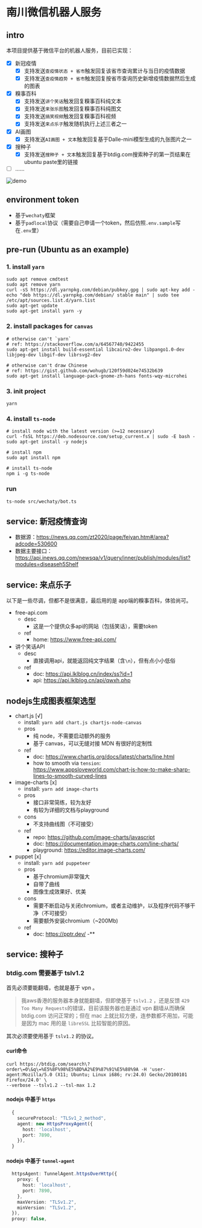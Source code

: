 # 南川微信机器人服务

## intro

本项目提供基于微信平台的机器人服务，目前已实现：

- [x] 新冠疫情
  - [x] 支持发送`查疫情状态 + 省市`触发回复该省市查询累计与当日的疫情数据
  - [x] 支持发送`查疫情趋势 + 省市`触发回复按省市查询历史新增疫情数据然后生成的图表
- [x] 糗事百科
  - [x] 支持发送`讲个笑话`触发回复糗事百科纯文本
  - [x] 支持发送`来张乐图`触发回复糗事百科纯图文
  - [x] 支持发送`搞笑视频`触发回复糗事百科视频
  - [x] 支持发送`来点乐子`触发随机执行上述三者之一
- [x] AI画图
  - [x] 支持发送`AI画图 + 文本`触发回复基于Dalle-mini模型生成的九张图片之一
- [x] 搜种子
  - [x] 支持发送`搜种子 + 文本`触发回复基于btdig.com搜索种子的第一页结果在ubuntu paste里的链接
- [ ] ……

![demo](./.imgs/my-wechat-bot_demo.jpeg)

## environment token

- 基于`wechaty`框架
- 基于`padlocal`协议（需要自己申请一个token，然后仿照`.env.sample`写在`.env`里）

## pre-run (Ubuntu as an example)

### 1. install `yarn`

```shell
sudo apt remove cmdtest
sudo apt remove yarn
curl -sS https://dl.yarnpkg.com/debian/pubkey.gpg | sudo apt-key add -
echo "deb https://dl.yarnpkg.com/debian/ stable main" | sudo tee /etc/apt/sources.list.d/yarn.list
sudo apt-get update
sudo apt-get install yarn -y
```

### 2. install packages for `canvas`

```shell
# otherwise can't `yarn`
# ref: https://stackoverflow.com/a/64567740/9422455
sudo apt-get install build-essential libcairo2-dev libpango1.0-dev libjpeg-dev libgif-dev librsvg2-dev

# otherwise can't draw Chinese
# ref: https://gist.github.com/wohugb/120f59d024e74532b639
sudo apt-get install language-pack-gnome-zh-hans fonts-wqy-microhei
```

### 3. init project

```shell
yarn
```

### 4. install `ts-node`

```shell
# install node with the latest version (>=12 necessary)
curl -fsSL https://deb.nodesource.com/setup_current.x | sudo -E bash -
sudo apt-get install -y nodejs

# install npm
sudo apt install npm

# install ts-node
npm i -g ts-node
```

### run

```shell
ts-node src/wechaty/bot.ts
```

## service: 新冠疫情查询

- 数据源：https://news.qq.com/zt2020/page/feiyan.htm#/area?adcode=530600
- 数据主要接口：https://api.inews.qq.com/newsqa/v1/query/inner/publish/modules/list?modules=diseaseh5Shelf

## service: 来点乐子

以下是一些尽调，但都不是很满意，最后用的是 app端的糗事百科，体验尚可。

- free-api.com
  - desc
    - 这是一个提供众多api的网站（包括笑话），需要token
  - ref
    - home: https://www.free-api.com/
- 讲个笑话API 
  - desc
    - 直接调用api，就能返回纯文字结果（含`\n`），但有点小小低俗
  - ref
    - doc: https://api.lklblog.cn/index/ss?id=1
    - api: https://api.lklblog.cn/api/qwxh.php

## nodejs生成图表框架选型

- chart.js [√]
  - install: `yarn add chart.js chartjs-node-canvas` 
  - pros
    - 纯 node，不需要启动额外的服务
    - 基于 canvas，可以无缝对接 MDN 有很好的定制性
  - ref
    - doc: https://www.chartjs.org/docs/latest/charts/line.html
    - how to smooth via `tension`: https://www.appsloveworld.com/chart-js-how-to-make-sharp-lines-to-smooth-curved-lines
- image-charts [x]
  - install: `yarn add image-charts`
  - pros
    - 接口非常简练，较为友好
    - 有较为详细的文档与playground
  - cons
    - 不支持曲线图（不可接受）
  - ref
    - repo: https://github.com/image-charts/javascript
    - doc: https://documentation.image-charts.com/line-charts/
    - playground: https://editor.image-charts.com/
- puppet [x]
  - install: `yarn add puppeteer`
  - pros
    - 基于chromium非常强大
    - 自带了曲线
    - 图像生成效果好、优美
  - cons
    - 需要不断启动与关闭chromium，或者主动维护，以及程序代码不够干净（不可接受）
    - 需要额外安装chromium（~200Mb)
  - ref
    - doc: https://pptr.dev/
    -** 

## service: 搜种子

### btdig.com 需要基于 tslv1.2

首先必须要能翻墙，也就是基于 vpn 。

> 我aws香港的服务器本身就能翻墙，但即使基于 `tslv1.2` ，还是反馈 `429 Too Many Requests`的错误，目前该服务器也是通过 vpn 翻墙从而确保 btdig.com 访问正常的；但在 mac 上就比较方便，连参数都不用加，可能是因为 mac 用的是 `libreSSL` 比较智能的原因。

其次必须要使用基于 `tslv1.2` 的协议。

#### curl命令

```shell
curl https://btdig.com/search\?order\=0\&q\=%E5%8F%98%E5%BD%A2%E9%87%91%E5%88%9A -H 'user-agent:Mozilla/5.0 (X11; Ubuntu; Linux i686; rv:24.0) Gecko/20100101 Firefox/24.0' \
--verbose --tslv1.2 --tsl-max 1.2
```

#### nodejs 中基于 `https`

```typescript
  {
    secureProtocol: "TLSv1_2_method",
    agent: new HttpsProxyAgent({
      host: 'localhost',
      port: 7890,
    }),
  }
```

#### nodejs 中基于 `tunnel-agent`

```typescript
  httpsAgent: TunnelAgent.httpsOverHttp({
    proxy: {
      host: 'localhost',
      port: 7890,
    },
    maxVersion: "TLSv1.2",
    minVersion: "TLSv1.2",
  }),
  proxy: false,
```